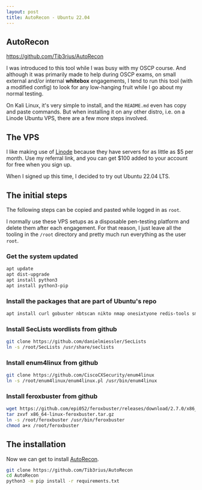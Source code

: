 ```yaml
---
layout: post
title: AutoRecon - Ubuntu 22.04
---
```


## AutoRecon

https://github.com/Tib3rius/AutoRecon

I was introduced to this tool while I was busy with my OSCP course.  And although it was primarily made to help during OSCP exams, on small external and/or internal **whitebox** engagements, I tend to run this tool (with a modified config) to look for any low-hanging fruit while I go about my normal testing.  

On Kali Linux, it's very simple to install, and the `README.md` even has copy and paste commands.  But when installing it on any other distro, i.e. on a Linode Ubuntu VPS, there are a few more steps involved.

## The VPS

I like making use of [Linode](https://www.linode.com/?r=f578c94010b3557b9dd05f29974ae39c049458e0) because they have servers for as little as $5 per month. Use my referral link, and you can get $100 added to your account for free when you sign up.

When I signed up this time, I decided to try out Ubuntu 22.04 LTS.

## The initial steps

The following steps can be copied and pasted while logged in as `root`.

I normally use these VPS setups as a disposable pen-testing platform and delete them after each engagement.  For that reason, I just leave all the tooling in the `/root` directory and pretty much run everything as the user `root`.  

### Get the system updated

```bash
apt update
apt dist-upgrade
apt install python3
apt install python3-pip
```

### Install the packages that are part of Ubuntu's repo

```bash
apt install curl gobuster nbtscan nikto nmap onesixtyone redis-tools smbclient smbmap snmp sslscan sipvicious whatweb wkhtmltopdf dnsrecon python3-impacket
```

### Install SecLists wordlists from github

```bash
git clone https://github.com/danielmiessler/SecLists
ln -s /root/SecLists /usr/share/seclists
```

### Install enum4linux from github

```bash
git clone https://github.com/CiscoCXSecurity/enum4linux
ln -s /root/enum4linux/enum4linux.pl /usr/bin/enum4linux
```

### Install feroxbuster from github

```bash
wget https://github.com/epi052/feroxbuster/releases/download/2.7.0/x86_64-linux-feroxbuster.tar.gz
tar zxvf x86_64-linux-feroxbuster.tar.gz
ln -s /root/feroxbuster /usr/bin/feroxbuster
chmod a+x /root/feroxbuster
```

## The installation

Now we can get to install [AutoRecon](https://github.com/Tib3rius/AutoRecon).

```bash
git clone https://github.com/Tib3rius/AutoRecon
cd AutoRecon
python3 -m pip install -r requirements.txt
```